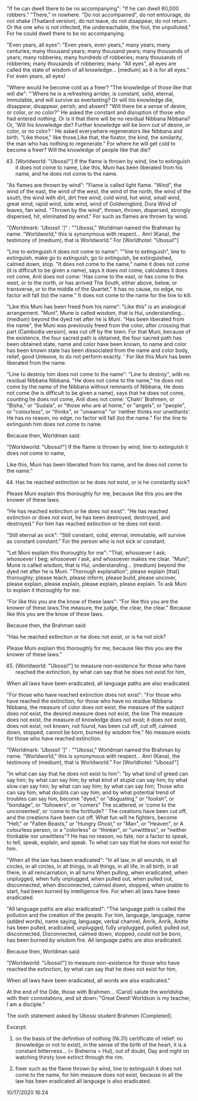 "If he can dwell there to be no accompanying": "If he can dwell 60,000 robbers."
"There," in nowhere. "Do not accompanied", do not entourage, do not shake
(Thailand version), do not leave, do not disappear, do not return. Or the one
who is not infected, the undereachable, the fool, the unpolluted." For he could
dwell there to be no accompanying.

"Even years, all eyes": "Even years, even years," many years; many centuries;
many thousand years; many thousand years; many thousands of years; many
robberies; many hundreds of robberies; many thousands of robberies; many
thousands of robberies; many. "All eyes", all eyes are called the state of
wisdom of all knowledge... (medium) as it is for all eyes." For even years, all
eyes!

"Where would he become cold as a freer? "The knowledge of those like that will
die": "'Where he is a refreshing arrider, is constant, solid, eternal,
immutable, and will survive as everlasting? Or will his knowledge die,
disappear, disappear, perish, and absent? "Will there be a sense of desire, or
color, or no color?" He asked the constant and disruption of those who had
entered nothing. Or is it that there will be no residual Nibbana Nibbana? Or,
'Will his knowledge die? Further knowledge will be born out of desire, or color,
or no color? ' He asked everywhere regenerators like Nibbana and birth. "Like
those," like those,Like that, the fixator, the kind, the similarity, the man who
has nothing to regenerate." For where he will get cold to become a freer? Will
the knowledge of people like that die?

43. [Worldworld: "Ubossi!"] If the flame is thrown by wind, line to extinguish
    it does not come to name,
Like this, Muni has been liberated from his name, and he does not come to the
name.

"As flames are thrown by wind": "Flame is called light flame. "Wind", the wind
of the east, the wind of the west, the wind of the north, the wind of the south,
the wind with dirt, dirt free wind, cold wind, hot wind, small wind, great wind,
rapid wind, side wind, wind of Goldwingbird, Dora Wind of leaves, fan wind.
"Thrown by the wind", thrown, thrown, dispersed, strongly dispersed, hit,
eliminated by wind." For such as flames are thrown by wind.

"[Worldmark: 'Ubossi! ']" : ""Ubossi," Worldman named the Brahman by name.
"Worldworld," this is synonymous with respect... Anri (Kana), the testimony of
(medium), that is Worldworld." For [Worldhotel: "Ubossi!"]

"Line to extinguish it does not come to name": ""line to extinguish", line to
extinguish, make go to extinguish, go to extinguish, be extinguished, calmed
down, stop. "It does not come to the name," name it does not come (it is
difficult to be given a name), says it does not come, calculates it does not
come, Anli does not come: 'Has come to the east, or has come to the west, or to
the north, or has arrived The South, either above, below, or transverse, or to
the middle of the Quartet." It has no cause, no edge, no factor will fall (to)
the name." It does not come to the name for the line to kill.

"Like this Muni has been freed from his name": "Like this" is an analogical
arrangement. "Muni", Mune is called wisdom, that is Hui, understanding...
(medium) beyond the dyed net after he is Muni. "Has been liberated from the
name", the Muni was previously freed from the color, after crossing that part
(Cambodia version), was cut off by the town. For that Muni, because of the
existence, the four sacred path is obtained, the four sacred path has been
obtained state, name and color have been known, to name and color has been known
state has been dissociated from the name and color body, relief, good Unlexive,
to do not perform exactly. ' For like this Muni has been liberated from the
name.

"Line to destroy him does not come to the name": "Line to destroy", with no
residual Nibbana Nibbana. "He does not come to the name," he does not come by
the name of the Nibbana without remnants of Nibbana, He does not come (he is
difficult to be given a name), says that he does not come, counting he does not
come, Anli does not come: 'Chatri' Brahmen, or "Bisha," or "Sudala", or "those
who are at home," or "angels", or "people", or "colourless", or "thinks", or
"unwanna" "or 'neither thinks nor unwittants'. He has no reason, no edge, no
factor will fall (to) the name." For the line to extinguish him does not come to
name.

Because then, Worldman said:

"[Worldworld: "Ubossi!"] If the flame is thrown by wind, line to extinguish it
does not come to name,

Like this, Muni has been liberated from his name, and he does not come to the
name."

44. Has he reached extinction or he does not exist, or is he constantly sick?

Please Muni explain this thoroughly for me, because like this you are the knower
of these laws.

"He has reached extinction or he does not exist": "He has reached extinction or
does not exist, he has been destroyed, destroyed, and destroyed." For him has
reached extinction or he does not exist.

"Still eternal as sick": "Still constant, solid, eternal, immutable, will
survive as constant constant." For the person who is not sick or constant.

"Let Moni explain this thoroughly for me": "That, whosoever I ask; whosoever I
beg; whosoever I ask, and whosoever makes me clear. "Muni", Mune is called
wisdom, that is Hui, understanding... (medium) beyond the dyed net after he is
Muni. "Thorough explanation", please explain [that] thoroughly; please teach,
please inform, please build, please uncover, please explain, please explain,
please explain, please explain. To ask Muni to explain it thoroughly for me.

"For like this you are the know of these laws": "For like this you are the
knower of these laws,The measure, the judge, the clear, the clear." Because like
this you are the know of these laws.

Because then, the Brahman said:

"Has he reached extinction or he does not exist, or is he not sick?

Please Muni explain this thoroughly for me, because like this you are the knower
of these laws."

45. [Worldworld: "Ubossi!"] to measure non-existence for those who have reached
    the extinction, by what can say that he does not exist for him,

When all laws have been eradicated, all language paths are also eradicated.

"For those who have reached extinction does not exist": "For those who have
reached the extinction; for those who have no residue Nibbana Nibbana, the
measure of color does not exist, the measure of the subject does not exist, the
desired measure does not exist, the line The measure does not exist, the measure
of knowledge does not exist; it does not exist, does not exist, not known, not
found, has been cut off, cut off, calmed down, stopped, cannot be born, burned
by wisdom fire." No measure exists for those who have reached extinction.

"[Worldmark: 'Ubossi! ']" : ""Ubossi," Worldman named the Brahman by name.
"Worldworld," this is synonymous with respect... Anri (Kana), the testimony of
(medium), that is Worldworld." For [Worldhotel: "Ubossi!"]

"In what can say that he does not exist to him": "by what kind of greed can say
him; by what can say him; by what kind of stupid can say him; by what slow can
say him; by what can say him; by what can say him; Those who can say him; what
doubts can say him; and by what potential trend of troubles can say him, become
"dyed," or "disgusting," or "foolish", or "bondage", or "followers", or "comers"
The scattered, or 'come to the unconsented', or 'come to the fortitude? ' The
creations have been cut off, and the creations have been cut off. What fun will
he fighters, become "Hell," or "Fallen Beasts," or "Hungry Ghost," or "Man", or
"Heaven", or A colourless person, or a "colorless" or "thinker", or
"unwittless", or "neither thinkable nor unwittless"? He has no reason, no fate,
nor a factor to speak, to tell, speak, explain, and speak. To what can say that
he does not exist for him.

"When all the law has been eradicated": "In all law, in all wounds, in all
circles, in all circles, in all things, in all things, in all life, in all
birth, in all there, in all reincarnation, in all turns When pulling, when
eradicated, when unplugged, when fully unplugged, when pulled out, when pulled
out, disconnected, when disconnected, calmed down, stopped, when unable to
start, had been burned by intelligence fire. For when all laws have been
eradicated.

"All language paths are also eradicated": "The language path is called the
pollution and the creation of the people. For him, language, language, name
(added words), name saying, language, verbal channel, Anrik, Anrik, Anitte has
been pulled, eradicated, unplugged, fully unplugged, pulled, pulled out,
disconnected, Disconnected, calmed down, stopped, could not be born, has been
burned by wisdom fire. All language paths are also eradicated.

Because then, Worldman said:

"[Worldworld: "Ubossi!"] to measure non-existence for those who have reached the
extinction, by what can say that he does not exist for him,

When all laws have been eradicated, all words are also eradicated."

At the end of the Ode, those with Brahmen... (Carid) salute the worldship with
their connotations, and sit down: "Great Deed! Worldson is my teacher, I am a
disciple."

The sixth statement asked by Ubossi student Brahmen [Completed].





Excerpt:

1. on the basis of the definition of nothing (Ni.31) certificate of relief: no
   (knowledge or not to exist), in the sense of the birth of the heart, it is a
   constant bitterness... (= Bisherna = Hui), out of doubt, Day and night on
   watching thirsty love extinct through the rim.

2. freer such as the flame thrown by wind, line to extinguish it does not come
   to the name, for him measure does not exist, because in all the law has been
   eradicated all language is also eradicated.

10/17/2020 16:24

